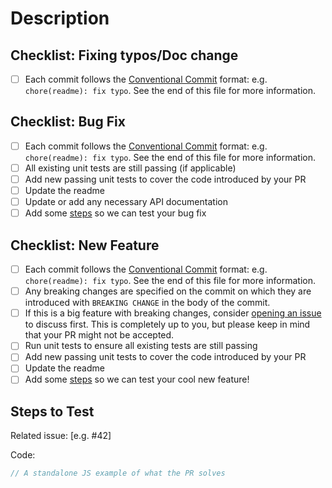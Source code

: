 <!--
Hello, and thanks for contributing to imgix-core-js! 🎉🙌
Please take a second to fill out PRs with the following template!
-->

# Description

<!-- What is accomplished by this PR? If there is something potentially controversial in your PR, please take a moment to tell us about your choices. -->

<!-- 
Please use the checklist that is most closely related to your PR, and delete the other checklists. -->

## Checklist: Fixing typos/Doc change

- [ ] Each commit follows the [Conventional Commit](https://www.conventionalcommits.org/en/v1.0.0/#summary) format: e.g. `chore(readme): fix typo`. See the end of this file for more information.

## Checklist: Bug Fix

- [ ] Each commit follows the [Conventional Commit](https://www.conventionalcommits.org/en/v1.0.0/#summary) format: e.g. `chore(readme): fix typo`. See the end of this file for more information.
- [ ] All existing unit tests are still passing (if applicable)
- [ ] Add new passing unit tests to cover the code introduced by your PR
- [ ] Update the readme
- [ ] Update or add any necessary API documentation
- [ ] Add some [steps](#steps-to-test) so we can test your bug fix

## Checklist: New Feature

- [ ] Each commit follows the [Conventional Commit](https://www.conventionalcommits.org/en/v1.0.0/#summary) format: e.g. `chore(readme): fix typo`. See the end of this file for more information.
- [ ] Any breaking changes are specified on the commit on which they are introduced with `BREAKING CHANGE` in the body of the commit.
- [ ] If this is a big feature with breaking changes, consider [opening an issue](https://github.com/imgix/imgix-core-js/issues/new?assignees=&labels=&template=feature_request.md&title=) to discuss first. This is completely up to you, but please keep in mind that your PR might not be accepted.
- [ ] Run unit tests to ensure all existing tests are still passing
- [ ] Add new passing unit tests to cover the code introduced by your PR
- [ ] Update the readme
- [ ] Add some [steps](#steps-to-test) so we can test your cool new feature!

## Steps to Test

<!-- Delete this selction if you are just submitting a doc change/small fix -->

<!-- A code example or a set of steps is preferred -->

Related issue: [e.g. #42]

Code:

```js
// A standalone JS example of what the PR solves
```

<!-- A link to a codepen/codesandbox is also an option. -->

<!--

## Conventional Commit Spec

PR titles should be in the format `<type>(<scope>): <description>`. For example: `chore(readme): fix typo`

`type` can be any of the follow:
  - `feat`: a feature, or breaking change
  - `fix`: a bug-fix
  - `test`: Adding missing tests or correcting existing tests
  - `docs`: documentation only changes (readme, changelog, contributing guide)
  - `refactor`: a code change that neither fixes a bug nor adds a feature
  - `chore`: reoccurring tasks for project maintainability (example scopes: release, deps)
  - `config`: changes to tooling configurations used in the project
  - `build`: changes that affect the build system or external dependencies (example scopes: npm, bundler, gradle)
  - `ci`: changes to CI configuration files and scripts (example scopes: travis)
  - `perf`: a code change that improves performance
  - `style`: changes that do not affect the meaning of the code (white-space, formatting, missing semi-colons, etc)

`scope` is optional, and can be anything.
`description` should be a short description of the change, written in the imperative-mood.
-->
